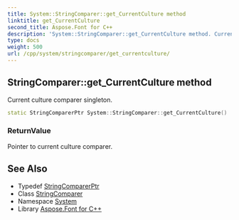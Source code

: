 ```yaml
---
title: System::StringComparer::get_CurrentCulture method
linktitle: get_CurrentCulture
second_title: Aspose.Font for C++
description: 'System::StringComparer::get_CurrentCulture method. Current culture comparer singleton in C++.'
type: docs
weight: 500
url: /cpp/system/stringcomparer/get_currentculture/
---
```

## StringComparer::get_CurrentCulture method


Current culture comparer singleton.

```cpp
static StringComparerPtr System::StringComparer::get_CurrentCulture()
```


### ReturnValue

Pointer to current culture comparer.

## See Also

* Typedef [StringComparerPtr](../../stringcomparerptr/)
* Class [StringComparer](../)
* Namespace [System](../../)
* Library [Aspose.Font for C++](../../../)
